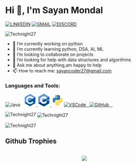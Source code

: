 # Hi 👋, I'm Sayan Mondal


[![LINKEDIN](https://img.shields.io/badge/LinkedIn-0077B5?style=for-the-badge&logo=linkedin&logoColor=white)](https://www.linkedin.com/in/sayan-mondal-96852a1b6/)
[![GMAIL](https://img.shields.io/badge/Gmail-D14836?style=for-the-badge&logo=gmail&logoColor=white)](mailto:sayancoder27@gmail.com)
[![DISCORD](https://img.shields.io/badge/Discord-7289DA?style=for-the-badge&logo=discord&logoColor=white)](https://discord.com/channels/@me)

<p align="left"> <img src="https://komarev.com/ghpvc/?username=Technight27&label=Profile%20views&color=0e75b6&style=flat" alt="Technight27" /> </p>










- 🔭 I’m currently working on python
- 🌱 I’m currently learning python, DSA, AI, ML
- 👯 I’m looking to collaborate on projects
- 🤔 I’m looking for help with data structures and algorithms
- 💬 Ask me about anything,am happy to help
- 📫 How to reach me: sayancoder27@gmail.com

<h3 align="left">Languages and Tools:</h3>
<p align="left"> <img src="https://cdn.jsdelivr.net/gh/devicons/devicon/icons/java/java-original.svg"  title="Java" alt="Java" width="50" height="50"/>&nbsp;&nbsp <a href="https://www.cprogramming.com/" target="_blank"> <img src="https://raw.githubusercontent.com/devicons/devicon/master/icons/c/c-original.svg" alt="c" width="40" height="40"/> </a> <a href="https://www.w3schools.com/cpp/" target="_blank"> <img src="https://raw.githubusercontent.com/devicons/devicon/master/icons/cplusplus/cplusplus-original.svg" alt="cplusplus" width="40" height="40"/> </a> <a href="https://www.w3schools.com/css/" target="_blank">  <a href="https://www.python.org" target="_blank"> <img src="https://raw.githubusercontent.com/devicons/devicon/master/icons/python/python-original.svg" alt="python" width="40" height="40"/><img src="https://cdn.jsdelivr.net/gh/devicons/devicon/icons/vscode/vscode-original.svg" title="Visual Studio Code" alt="VSCode" width="50" height="50"/>&nbsp;&nbsp;  <img src="https://cdn.jsdelivr.net/gh/devicons/devicon/icons/github/github-original.svg" title="GitHub" alt="GitHub" width="50" height="50"/>&nbsp; &nbsp; </a> </p>

<p><img align="left" src="https://github-readme-stats.vercel.app/api/top-langs?username=Technight27&show_icons=true&locale=en&layout=compact&theme=radical" alt="Technight27" /></p>

<p>&nbsp;<img align="center" src="https://github-readme-stats.vercel.app/api?username=Technight27&show_icons=true&locale=en&theme=radical" alt="Technight27" /></p>

<p><img align="center" src="https://github-readme-streak-stats.herokuapp.com/?user=Technight27&theme=radical" alt="Technight27" /></p>


## Github Trophies

<br/>
<div align="center">
<img src="https://github-profile-trophy.vercel.app/?username=Technight27&theme=juicyfresh&no-frame=false" width="650">
</div><br/><br/>




